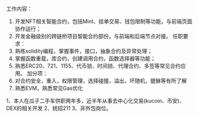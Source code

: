 工作内容：
1. 开发NFT相关智能合约，包括Mint、挂单交易、钱包限制等功能，与前端页面协作运行；
2. 开发金融级别的跨链桥项目智能合约部份，与前端和后端节点对接。
任职要求：
1. 熟练solidity编程，掌握事件，接口，抽象合约及异常处理；
2. 掌握函数重载，库合约，创建调用合约，函数选择器等功能；
3. 熟悉ERC20、721、1155、代币锁、时间锁、代理合约、多签等常见合约应用。
加分项：
1. 对合约安全，重入，权限管理，选择碰撞，溢出，坏随机，貔貅等有所了解
2. 熟悉EVM，熟悉常见Gas优化


1、本人在瓜子二手车供职两年多，近半年从事去中心化交易(kucoin、币安)、DEX的相关开发
2、统招211
3、非外包岗位。